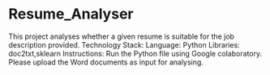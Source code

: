 # Resume_Analyser
This project analyses whether a given resume is suitable for the job description provided. 
Technology Stack:
Language:
Python
Libraries:
doc2txt,sklearn 
Instructions:
Run the Python file using Google colaboratory.
Please upload the Word documents as input for analysing.
